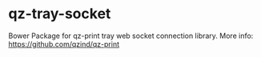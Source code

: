 # qz-tray-socket

Bower Package for qz-print tray web socket connection library.
More info: https://github.com/qzind/qz-print
